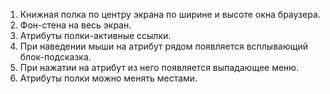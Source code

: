 1.	Книжная полка по центру экрана по ширине и высоте окна браузера.
2.	Фон-стена на весь экран.
3.	Атрибуты полки-активные ссылки.
4.	При наведении мыши на атрибут рядом появляется всплывающий блок-подсказка.
5.	При нажатии на атрибут из него появляется выпадающее меню.
6.	Атрибуты полки можно менять местами.
